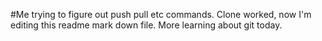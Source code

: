 #Me trying to figure out push pull etc commands.
Clone worked, now I'm editing this readme mark down file. 
More learning about git today.
